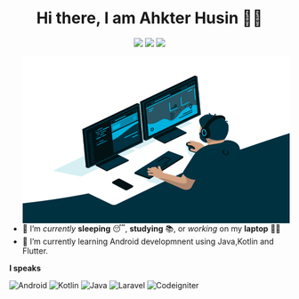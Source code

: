<span align="center">
 <h1>Hi there, I am Ahkter Husin 👨‍💻 </h1>

[![](https://img.icons8.com/material-two-tone/32/domain--v2.png)](https://ahkterhusin.blogspot.com/)
[![](https://img.icons8.com/material-two-tone/32/000000/instagram-new.png)](https://www.instagram.com/ahkterhusin/)
[![](https://icons8.com/icon/118468/facebook)](https://www.facebook.com/roahkterhusin/)

</span>

<img src="./code.gif" align="right" alt="Coder GIF" width="480" height="300">
 
<div>

- 🔭 I’m *currently* **sleeping** 😴, **studying** 📚, or *working* on my **laptop** 👨‍💻
- 🌱 I’m currently learning Android developmnent using Java,Kotlin and Flutter.


</div>

**I speaks**

![Android](https://img.shields.io/badge/Android-3DDC84?style=for-the-badge&logo=android&logoColor=white)
![Kotlin](https://img.shields.io/badge/Kotlin-0095D5?&style=for-the-badge&logo=kotlin&logoColor=white)
![Java](https://img.shields.io/badge/-java-black?style=for-the-badge&logo=Java)
![Laravel](https://img.shields.io/badge/-Laravel-black?style=for-the-badge&logo=Laravel)
![Codeigniter](https://img.shields.io/badge/-Codeigniter-black?style=for-the-badge&logo=Codeigniter)
